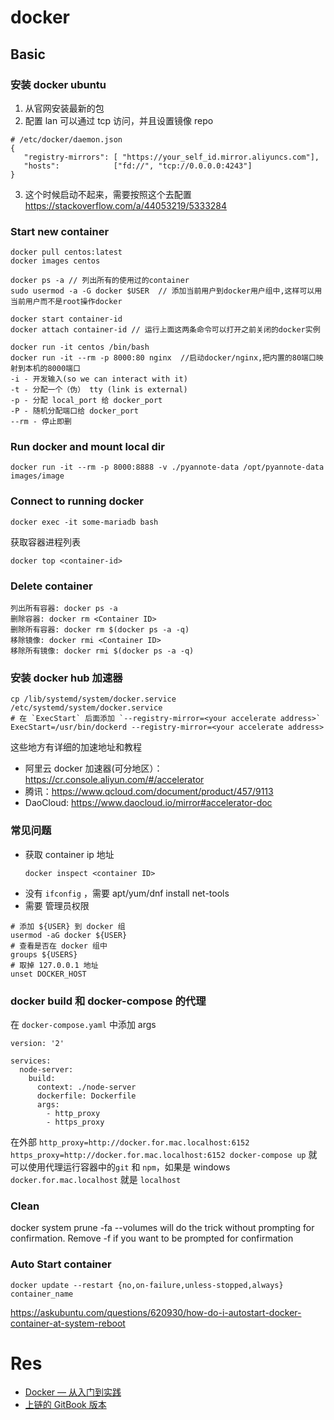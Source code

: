 # docker

## Basic

### 安装 docker ubuntu
1. 从官网安装最新的包
2. 配置 lan 可以通过 tcp 访问，并且设置镜像 repo
```
# /etc/docker/daemon.json
{
   "registry-mirrors": [ "https://your_self_id.mirror.aliyuncs.com"],
   "hosts":            ["fd://", "tcp://0.0.0.0:4243"]
}
```
3. 这个时候启动不起来，需要按照这个去配置 https://stackoverflow.com/a/44053219/5333284


### Start new container
```
docker pull centos:latest
docker images centos

docker ps -a // 列出所有的使用过的container
sudo usermod -a -G docker $USER  // 添加当前用户到docker用户组中,这样可以用当前用户而不是root操作docker

docker start container-id
docker attach container-id // 运行上面这两条命令可以打开之前关闭的docker实例

docker run -it centos /bin/bash
docker run -it --rm -p 8000:80 nginx  //启动docker/nginx,把内置的80端口映射到本机的8000端口
-i - 开发输入(so we can interact with it)
-t - 分配一个（伪） tty (link is external)
-p - 分配 local_port 给 docker_port
-P - 随机分配端口给 docker_port
--rm - 停止即删
```

### Run docker and mount local dir
```
docker run -it --rm -p 8000:8888 -v ./pyannote-data /opt/pyannote-data images/image
```

### Connect to running docker
```
docker exec -it some-mariadb bash
```
获取容器进程列表
```
docker top <container-id>
```

### Delete container
```
列出所有容器: docker ps -a
删除容器: docker rm <Container ID>
删除所有容器: docker rm $(docker ps -a -q)
移除镜像: docker rmi <Container ID>
移除所有镜像: docker rmi $(docker ps -a -q)
```

### 安装 docker hub 加速器
```
cp /lib/systemd/system/docker.service /etc/systemd/system/docker.service
# 在 `ExecStart` 后面添加 `--registry-mirror=<your accelerate address>`
ExecStart=/usr/bin/dockerd --registry-mirror=<your accelerate address>
```
这些地方有详细的加速地址和教程
- 阿里云 docker 加速器(可分地区）：https://cr.console.aliyun.com/#/accelerator
- 腾讯：https://www.qcloud.com/document/product/457/9113
- DaoCloud: https://www.daocloud.io/mirror#accelerator-doc

### 常见问题
- 获取 container ip 地址
    ```
    docker inspect <container ID>
    ```
- 没有 `ifconfig` ，需要 apt/yum/dnf install net-tools
- 需要 管理员权限
```
# 添加 ${USER} 到 docker 组
usermod -aG docker ${USER}
# 查看是否在 docker 组中
groups ${USERS}
# 取掉 127.0.0.1 地址
unset DOCKER_HOST
```
### docker build 和 docker-compose 的代理
在 `docker-compose.yaml` 中添加 args
```
version: '2'

services:
  node-server:
    build:
      context: ./node-server
      dockerfile: Dockerfile
      args:
        - http_proxy
        - https_proxy
```

在外部 `http_proxy=http://docker.for.mac.localhost:6152 https_proxy=http://docker.for.mac.localhost:6152 docker-compose up` 就可以使用代理运行容器中的`git` 和 `npm`，如果是 windows `docker.for.mac.localhost` 就是 `localhost`

### Clean
docker system prune -fa --volumes will do the trick without prompting for confirmation.
Remove -f if you want to be prompted for confirmation

### Auto Start container
```
docker update --restart {no,on-failure,unless-stopped,always} container_name
```
https://askubuntu.com/questions/620930/how-do-i-autostart-docker-container-at-system-reboot

# Res
- [Docker — 从入门到实践](https://github.com/yeasy/docker_practice)
- [上链的 GitBook 版本](https://www.gitbook.io/book/yeasy/docker_practice)
